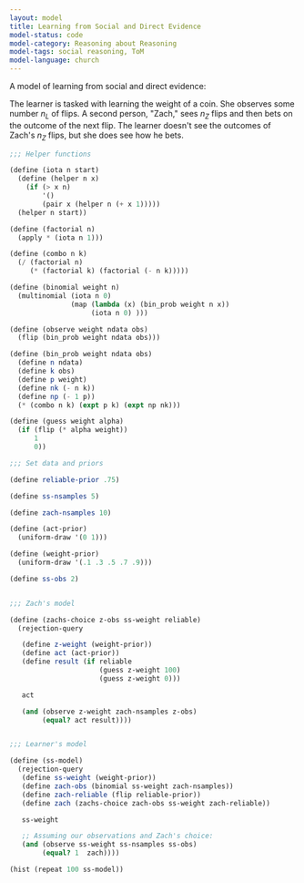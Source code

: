 ```yaml
---
layout: model
title: Learning from Social and Direct Evidence
model-status: code
model-category: Reasoning about Reasoning
model-tags: social reasoning, ToM
model-language: church
---
```


A model of learning from social and direct evidence:

The learner is tasked with learning the weight of a coin. She observes some number *n<sub>L</sub>* of flips. A second person, "Zach," sees *n<sub>Z</sub>* flips and then bets on the outcome of the next flip. The learner doesn't see the outcomes of Zach's *n<sub>Z</sub>* flips, but she does see how he bets.

```scheme
;;; Helper functions

(define (iota n start)
  (define (helper n x)
    (if (> x n)
        '()
        (pair x (helper n (+ x 1)))))
  (helper n start))

(define (factorial n)
  (apply * (iota n 1)))

(define (combo n k) 
  (/ (factorial n) 
     (* (factorial k) (factorial (- n k)))))

(define (binomial weight n) 
  (multinomial (iota n 0) 
               (map (lambda (x) (bin_prob weight n x))
                    (iota n 0) )))

(define (observe weight ndata obs)
  (flip (bin_prob weight ndata obs)))

(define (bin_prob weight ndata obs)
  (define n ndata)
  (define k obs)
  (define p weight)
  (define nk (- n k))
  (define np (- 1 p))
  (* (combo n k) (expt p k) (expt np nk)))

(define (guess weight alpha) 
  (if (flip (* alpha weight))
      1
      0))

;;; Set data and priors

(define reliable-prior .75)

(define ss-nsamples 5)

(define zach-nsamples 10)

(define (act-prior) 
  (uniform-draw '(0 1)))

(define (weight-prior) 
  (uniform-draw '(.1 .3 .5 .7 .9)))

(define ss-obs 2)


;;; Zach's model

(define (zachs-choice z-obs ss-weight reliable)
  (rejection-query

   (define z-weight (weight-prior))
   (define act (act-prior))
   (define result (if reliable
                      (guess z-weight 100)
                      (guess z-weight 0)))

   act

   (and (observe z-weight zach-nsamples z-obs)
        (equal? act result))))


;;; Learner's model

(define (ss-model)
  (rejection-query
   (define ss-weight (weight-prior))
   (define zach-obs (binomial ss-weight zach-nsamples))
   (define zach-reliable (flip reliable-prior))
   (define zach (zachs-choice zach-obs ss-weight zach-reliable))

   ss-weight

   ;; Assuming our observations and Zach's choice:
   (and (observe ss-weight ss-nsamples ss-obs)
        (equal? 1  zach))))

(hist (repeat 100 ss-model))
```
